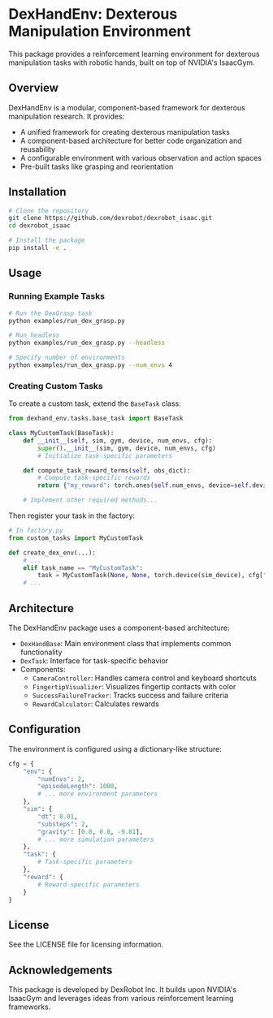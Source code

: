 # DexHandEnv: Dexterous Manipulation Environment

This package provides a reinforcement learning environment for dexterous manipulation tasks with robotic hands, built on top of NVIDIA's IsaacGym.

## Overview

DexHandEnv is a modular, component-based framework for dexterous manipulation research. It provides:

- A unified framework for creating dexterous manipulation tasks
- A component-based architecture for better code organization and reusability
- A configurable environment with various observation and action spaces
- Pre-built tasks like grasping and reorientation

## Installation

```bash
# Clone the repository
git clone https://github.com/dexrobot/dexrobot_isaac.git
cd dexrobot_isaac

# Install the package
pip install -e .
```

## Usage

### Running Example Tasks

```bash
# Run the DexGrasp task
python examples/run_dex_grasp.py

# Run headless
python examples/run_dex_grasp.py --headless

# Specify number of environments
python examples/run_dex_grasp.py --num_envs 4
```

### Creating Custom Tasks

To create a custom task, extend the `BaseTask` class:

```python
from dexhand_env.tasks.base_task import BaseTask

class MyCustomTask(BaseTask):
    def __init__(self, sim, gym, device, num_envs, cfg):
        super().__init__(sim, gym, device, num_envs, cfg)
        # Initialize task-specific parameters

    def compute_task_reward_terms(self, obs_dict):
        # Compute task-specific rewards
        return {"my_reward": torch.ones(self.num_envs, device=self.device)}

    # Implement other required methods...
```

Then register your task in the factory:

```python
# In factory.py
from custom_tasks import MyCustomTask

def create_dex_env(...):
    # ...
    elif task_name == "MyCustomTask":
        task = MyCustomTask(None, None, torch.device(sim_device), cfg["env"]["numEnvs"], cfg)
    # ...
```

## Architecture

The DexHandEnv package uses a component-based architecture:

- `DexHandBase`: Main environment class that implements common functionality
- `DexTask`: Interface for task-specific behavior
- Components:
  - `CameraController`: Handles camera control and keyboard shortcuts
  - `FingertipVisualizer`: Visualizes fingertip contacts with color
  - `SuccessFailureTracker`: Tracks success and failure criteria
  - `RewardCalculator`: Calculates rewards

## Configuration

The environment is configured using a dictionary-like structure:

```python
cfg = {
    "env": {
        "numEnvs": 2,
        "episodeLength": 1000,
        # ... more environment parameters
    },
    "sim": {
        "dt": 0.01,
        "substeps": 2,
        "gravity": [0.0, 0.0, -9.81],
        # ... more simulation parameters
    },
    "task": {
        # Task-specific parameters
    },
    "reward": {
        # Reward-specific parameters
    }
}
```

## License

See the LICENSE file for licensing information.

## Acknowledgements

This package is developed by DexRobot Inc. It builds upon NVIDIA's IsaacGym and leverages ideas from various reinforcement learning frameworks.
